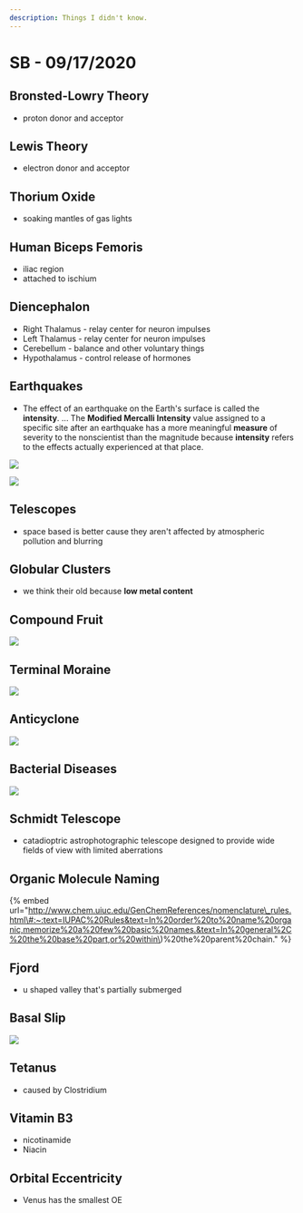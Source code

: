 ```yaml
---
description: Things I didn't know.
---
```


# SB - 09/17/2020

## Bronsted-Lowry Theory

* proton donor and acceptor

## Lewis Theory

* electron donor and acceptor

## Thorium Oxide

* soaking mantles of gas lights

## Human Biceps Femoris

* iliac region
* attached to ischium

## Diencephalon

* Right Thalamus - relay center for neuron impulses
* Left Thalamus - relay center for neuron impulses
* Cerebellum - balance and other voluntary things
* Hypothalamus - control release of hormones

## Earthquakes

* The effect of an earthquake on the Earth's surface is called the **intensity**. ... The **Modified Mercalli Intensity** value assigned to a specific site after an earthquake has a more meaningful **measure** of severity to the nonscientist than the magnitude because **intensity** refers to the effects actually experienced at that place.

![](../.gitbook/assets/image%20%287%29.png)

![](../.gitbook/assets/image%20%286%29.png)

## Telescopes

* space based is better cause they aren't affected by atmospheric pollution and blurring

## Globular Clusters

* we think their old because **low metal content**

## Compound Fruit

![](../.gitbook/assets/image%20%284%29.png)

## Terminal Moraine

![](../.gitbook/assets/image%20%289%29.png)

## Anticyclone

![](../.gitbook/assets/image%20%288%29.png)

## Bacterial Diseases

![](../.gitbook/assets/image%20%285%29.png)

## Schmidt Telescope

* catadioptric astrophotographic telescope designed to provide wide fields of view with limited aberrations

## Organic Molecule Naming

{% embed url="http://www.chem.uiuc.edu/GenChemReferences/nomenclature\_rules.html\#:~:text=IUPAC%20Rules&text=In%20order%20to%20name%20organic,memorize%20a%20few%20basic%20names.&text=In%20general%2C%20the%20base%20part,or%20within\)%20the%20parent%20chain." %}

## Fjord

* u shaped valley that's partially submerged

## Basal Slip

![](../.gitbook/assets/image%20%2810%29.png)

## Tetanus

* caused by Clostridium

## Vitamin B3

* nicotinamide
* Niacin

## Orbital Eccentricity

* Venus has the smallest OE

